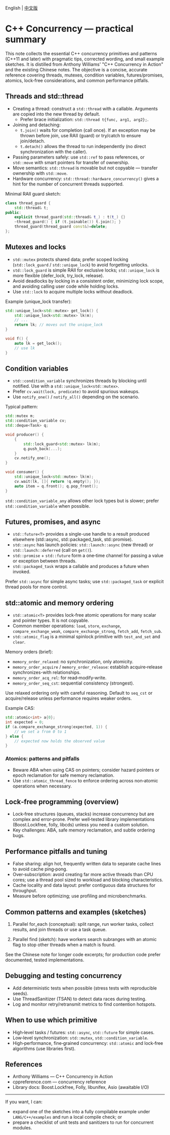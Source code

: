 English | [中文版](concurrency_zh.md)

# C++ Concurrency — practical summary

This note collects the essential C++ concurrency primitives and patterns (C++11 and later) with pragmatic tips, corrected wording, and small example sketches. It is distilled from Anthony Williams' "C++ Concurrency in Action" and the existing Chinese notes. The objective is a concise, accurate reference covering threads, mutexes, condition variables, futures/promises, atomics, lock‑free considerations, and common performance pitfalls.

## Threads and std::thread

- Creating a thread: construct a `std::thread` with a callable. Arguments are copied into the new thread by default.
	- Prefer brace initialization: `std::thread t{func, arg1, arg2};`.
- Joining and detaching:
	- `t.join()` waits for completion (call once). If an exception may be thrown before join, use RAII (guard) or try/catch to ensure join/detach.
	- `t.detach()` allows the thread to run independently (no direct synchronization with the caller).
- Passing parameters safely: use `std::ref` to pass references, or `std::move` with smart pointers for transfer of ownership.
- Move semantics: `std::thread` is movable but not copyable — transfer ownership with `std::move`.
- Hardware concurrency: `std::thread::hardware_concurrency()` gives a hint for the number of concurrent threads supported.

Minimal RAII guard sketch:

```c++
class thread_guard {
	std::thread& t;
public:
	explicit thread_guard(std::thread& t_) : t(t_) {}
	~thread_guard() { if (t.joinable()) t.join(); }
	thread_guard(thread_guard const&)=delete;
};
```

## Mutexes and locks

- `std::mutex` protects shared data; prefer scoped locking (`std::lock_guard` / `std::unique_lock`) to avoid forgetting unlocks.
- `std::lock_guard` is simple RAII for exclusive locks; `std::unique_lock` is more flexible (defer_lock, try_lock, release).
- Avoid deadlocks by locking in a consistent order, minimizing lock scope, and avoiding calling user code while holding locks.
- Use `std::lock` to acquire multiple locks without deadlock.

Example (unique_lock transfer):

```c++
std::unique_lock<std::mutex> get_lock() {
	std::unique_lock<std::mutex> lk(m);
	// ...
	return lk; // moves out the unique_lock
}

void f() {
	auto lk = get_lock();
	// use lk
}
```

## Condition variables

- `std::condition_variable` synchronizes threads by blocking until notified. Use with a `std::unique_lock<std::mutex>`.
- Prefer `cv.wait(lock, predicate)` to avoid spurious wakeups.
- Use `notify_one()` / `notify_all()` depending on the scenario.

Typical pattern:

```c++
std::mutex m;
std::condition_variable cv;
std::deque<Task> q;

void producer() {
	{
		std::lock_guard<std::mutex> lk(m);
		q.push_back(...);
	}
	cv.notify_one();
}

void consumer() {
	std::unique_lock<std::mutex> lk(m);
	cv.wait(lk, []{ return !q.empty(); });
	auto item = q.front(); q.pop_front();
}
```

`std::condition_variable_any` allows other lock types but is slower; prefer `std::condition_variable` when possible.

## Futures, promises, and async

- `std::future<T>` provides a single-use handle to a result produced elsewhere (std::async, std::packaged_task, std::promise).
- `std::async` has launch policies: `std::launch::async` (new thread) or `std::launch::deferred` (call on `get()`).
- `std::promise` + `std::future` form a one‑time channel for passing a value or exception between threads.
- `std::packaged_task` wraps a callable and produces a future when invoked.

Prefer `std::async` for simple async tasks; use `std::packaged_task` or explicit thread pools for more control.

## std::atomic and memory ordering

- `std::atomic<T>` provides lock‑free atomic operations for many scalar and pointer types. It is not copyable.
- Common member operations: `load`, `store`, `exchange`, `compare_exchange_weak`, `compare_exchange_strong`, `fetch_add`, `fetch_sub`.
- `std::atomic_flag` is a minimal spinlock primitive with `test_and_set` and `clear`.

Memory orders (brief):
- `memory_order_relaxed`: no synchronization, only atomicity.
- `memory_order_acquire` / `memory_order_release`: establish acquire‑release synchronizes-with relationships.
- `memory_order_acq_rel`: for read‑modify‑write.
- `memory_order_seq_cst`: sequential consistency (strongest).

Use relaxed ordering only with careful reasoning. Default to `seq_cst` or acquire/release unless performance requires weaker orders.

Example CAS:

```c++
std::atomic<int> a{0};
int expected = 0;
if (a.compare_exchange_strong(expected, 1)) {
	// we set a from 0 to 1
} else {
	// expected now holds the observed value
}
```

### Atomics: patterns and pitfalls

- Beware ABA when using CAS on pointers; consider hazard pointers or epoch reclamation for safe memory reclamation.
- Use `std::atomic_thread_fence` to enforce ordering across non‑atomic operations when necessary.

## Lock‑free programming (overview)

- Lock‑free structures (queues, stacks) increase concurrency but are complex and error‑prone. Prefer well‑tested library implementations (Boost.Lockfree, folly, libcds) unless you need a custom solution.
- Key challenges: ABA, safe memory reclamation, and subtle ordering bugs.

## Performance pitfalls and tuning

- False sharing: align hot, frequently written data to separate cache lines to avoid cache ping‑pong.
- Over‑subscription: avoid creating far more active threads than CPU cores; use a thread pool sized to workload and blocking characteristics.
- Cache locality and data layout: prefer contiguous data structures for throughput.
- Measure before optimizing; use profiling and microbenchmarks.

## Common patterns and examples (sketches)

1) Parallel for_each (conceptual): split range, run worker tasks, collect results, and join threads or use a task queue.

2) Parallel find (sketch): have workers search subranges with an atomic flag to stop other threads when a match is found.

See the Chinese note for longer code excerpts; for production code prefer documented, tested implementations.

## Debugging and testing concurrency

- Add deterministic tests when possible (stress tests with reproducible seeds).
- Use ThreadSanitizer (TSAN) to detect data races during testing.
- Log and monitor retry/retransmit metrics to find contention hotspots.

## When to use which primitive

- High‑level tasks / futures: `std::async`, `std::future` for simple cases.
- Low‑level synchronization: `std::mutex`, `std::condition_variable`.
- High‑performance, fine‑grained concurrency: `std::atomic` and lock‑free algorithms (use libraries first).

## References

- Anthony Williams — C++ Concurrency in Action
- cppreference.com — concurrency reference
- Library docs: Boost.Lockfree, Folly, libunifex, Asio (awaitable I/O)

---

If you want, I can:
- expand one of the sketches into a fully compilable example under `LANG/C++/examples` and run a local compile check; or
- prepare a checklist of unit tests and sanitizers to run for concurrent modules.
